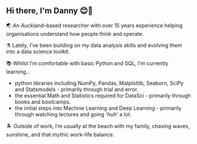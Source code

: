 ## Hi there, I'm Danny 😊🤙


🌏 An Auckland–based researcher with over 15 years experience helping organisations understand how people think and operate. 

⚗ Lately, I’ve been building on my data analysis skills and evolving them into a data science toolkit.

📚 Whilst I'm comfortable with basic Python and SQL, I’m currently learning...
- python libraries including NumPy, Pandas, Matplotlib, Seaborn, SciPy and Statsmodels - primarily through trial and error.
- the essential Math and Statistics required for DataSci - primarily through books and bootcamps.
- the initial steps into Machine Learning and Deep Learning - primarily through watching lectures and going '_huh_' a lot. 

🏝 Outside of work, I’m usually at the beach with my family, chasing waves, sunshine, and that mythic work–life balance.

